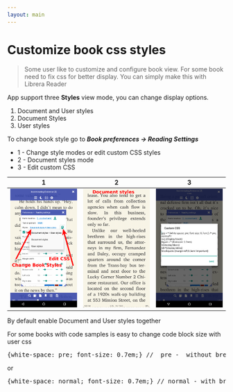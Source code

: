 ```yaml
---
layout: main
---
```


# Customize book css styles

> Some user like to customize and configure book view. For some book need to fix css for better display.
You can simply make this with Librera Reader

App support three **Styles** view mode, you can change display options.

1. Document and User styles
2. Document Styles
3. User styles

To change book style go to
__*Book preferences -> Reading Settings*__

* 1 - Change style modes or edit custom CSS styles
* 2 - Document styles mode
* 3 - Edit custom CSS

|1|2|3|
|-|-|-|
![](1.png)|![](2.png)|![](3.png)|


By default enable Document and User styles together

For some books with code samples is easy to change code block size with user css
<pre>
{white-space: pre; font-size: 0.7em;} //  pre -  without break lines
</pre>

or

<pre>
{white-space: normal; font-size: 0.7em;} // normal - with break lines
</pre>